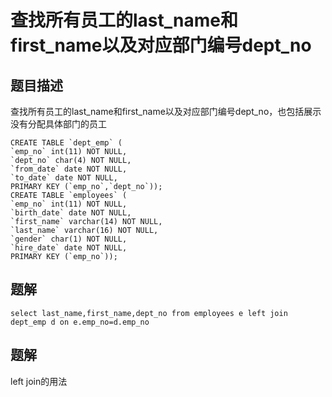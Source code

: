 # 查找所有员工的last_name和first_name以及对应部门编号dept_no

## 题目描述

查找所有员工的last_name和first_name以及对应部门编号dept_no，也包括展示没有分配具体部门的员工

```mysql
CREATE TABLE `dept_emp` (
`emp_no` int(11) NOT NULL,
`dept_no` char(4) NOT NULL,
`from_date` date NOT NULL,
`to_date` date NOT NULL,
PRIMARY KEY (`emp_no`,`dept_no`));
CREATE TABLE `employees` (
`emp_no` int(11) NOT NULL,
`birth_date` date NOT NULL,
`first_name` varchar(14) NOT NULL,
`last_name` varchar(16) NOT NULL,
`gender` char(1) NOT NULL,
`hire_date` date NOT NULL,
PRIMARY KEY (`emp_no`));
```

## 题解

```mysql
select last_name,first_name,dept_no from employees e left join dept_emp d on e.emp_no=d.emp_no
```

## 题解

left join的用法

